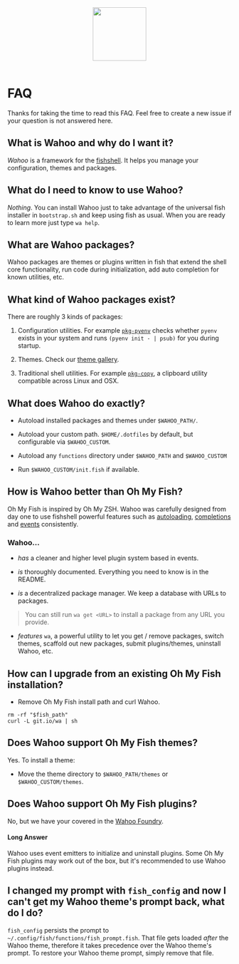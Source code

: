 <div align="center">
  <a href="http://github.com/fish-shell/wahoo">
    <img width=120px  src="https://cloud.githubusercontent.com/assets/8317250/8775571/6930d858-2f24-11e5-9629-c3cc833d71e8.png">
  </a>
</div>

<br>

# FAQ

Thanks for taking the time to read this FAQ. Feel free to create a new issue if your question is not answered here.


## What is Wahoo and why do I want it?

_Wahoo_ is a framework for the [fishshell](https://fishshell.org). It helps you manage your configuration, themes and packages.


## What do I need to know to use Wahoo?

_Nothing_. You can install Wahoo just to take advantage of the universal fish installer in `bootstrap.sh` and keep using fish as usual. When you are ready to learn more just type `wa help`.


## What are Wahoo packages?

Wahoo packages are themes or plugins written in fish that extend the shell core functionality, run code during initialization, add auto completion for known utilities, etc.


## What kind of Wahoo packages exist?

There are roughly 3 kinds of packages:

1. Configuration utilities. For example [`pkg-pyenv`](https://github.com/wa/pkg-pyenv) checks whether `pyenv` exists in your system and runs `(pyenv init - | psub)` for you during startup.

2. Themes. Check our [theme gallery](https://github.com/wa).

3. Traditional shell utilities. For example [`pkg-copy`](https://github.com/wa/pkg-copy), a clipboard utility compatible across Linux and OSX.


## What does Wahoo do exactly?

+ Autoload installed packages and themes under `$WAHOO_PATH/`.

+ Autoload your custom path. `$HOME/.dotfiles` by default, but configurable via `$WAHOO_CUSTOM`.

+ Autoload any `functions` directory under `$WAHOO_PATH` and `$WAHOO_CUSTOM`

+ Run `$WAHOO_CUSTOM/init.fish` if available.



## How is Wahoo better than Oh My Fish?

Oh My Fish is inspired by Oh My ZSH. Wahoo was carefully designed from day one to use fishshell powerful features such as [autoloading](http://fishshell.com/docs/current/tutorial.html#tut_autoload), [completions](http://fishshell.com/docs/current/commands.html#complete) and [events](http://fishshell.com/docs/current/commands.html#emit) consistently.

### Wahoo...

+ _has_ a cleaner and higher level plugin system based in events.

+ _is_ thoroughly documented. Everything you need to know is in the README.

+ _is_ a decentralized package manager. We keep a database with URLs to packages.

> You can still run `wa get <URL>` to install a package from any URL you provide.

+ _features_ `wa`, a powerful utility to let you get / remove packages, switch themes, scaffold out new packages, submit plugins/themes, uninstall Wahoo, etc.

## How can I upgrade from an existing Oh My Fish installation?

+ Remove Oh My Fish install path and curl Wahoo.

```
rm -rf "$fish_path"
curl -L git.io/wa | sh
```

## Does Wahoo support Oh My Fish themes?

Yes. To install a theme:

+ Move the theme directory to `$WAHOO_PATH/themes` or `$WAHOO_CUSTOM/themes`.

## Does Wahoo support Oh My Fish plugins?

No, but we have your covered in the [Wahoo Foundry](https://github.com/wa/).

#### Long Answer

Wahoo uses event emitters to initialize and uninstall plugins. Some Oh My Fish plugins may work out of the box, but it's recommended to use Wahoo plugins instead.

## I changed my prompt with `fish_config` and now I can't get my Wahoo theme's prompt back, what do I do?

`fish_config` persists the prompt to `~/.config/fish/functions/fish_prompt.fish`. That file gets loaded _after_ the Wahoo theme, therefore it takes precedence over the Wahoo theme's prompt. To restore your Wahoo theme prompt, simply remove that file.
